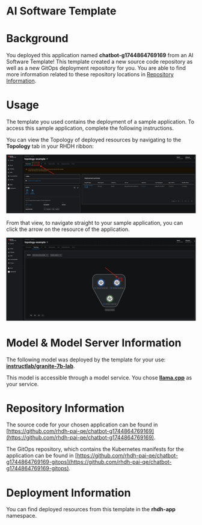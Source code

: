 # AI Software Template

# Background

You deployed this application named **chatbot-g1744864769169** from an AI Software Template! This template created a new source code repository as well as a new GitOps deployment repository for you. You are able to find more information related to these repository locations in [Repository Information](#repository-information).

# Usage

The template you used contains the deployment of a sample application. To access this sample application, complete the following instructions.

You can view the Topology of deployed resources by navigating to the **Topology** tab in your RHDH ribbon:

![Topology Ribbon](./images/topology-ribbon.png)

From that view, to navigate straight to your sample application, you can click the arrow on the resource of the application.

![Topology View Application Link](./images/topology-app-link.png)

# Model & Model Server Information
The following model was deployed by the template for your use: **[instructlab/granite-7b-lab](https://huggingface.co/instructlab/granite-7b-lab)**.

This model is accessible through a model service. You chose **[llama.cpp]( https://github.com/containers/ai-lab-recipes/tree/main/model_servers/llamacpp_python)** as your service.

# Repository Information

The source code for your chosen application can be found in [https://github.com/rhdh-pai-qe/chatbot-g1744864769169](https://github.com/rhdh-pai-qe/chatbot-g1744864769169).

The GitOps repository, which contains the Kubernetes manifests for the application can be found in 
[https://github.com/rhdh-pai-qe/chatbot-g1744864769169-gitops](https://github.com/rhdh-pai-qe/chatbot-g1744864769169-gitops). 

# Deployment Information

You can find deployed resources from this template in the **rhdh-app** namespace.
